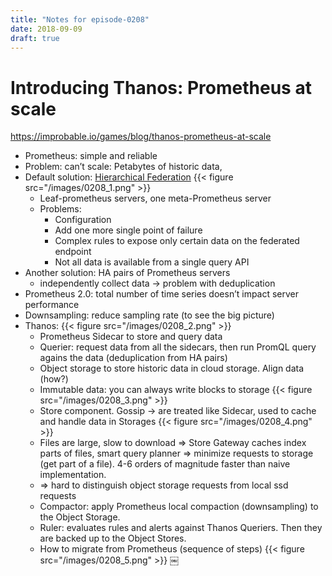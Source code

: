 ```yaml
---
title: "Notes for episode-0208"
date: 2018-09-09
draft: true
---
```



# Introducing Thanos: Prometheus at scale
https://improbable.io/games/blog/thanos-prometheus-at-scale

- Prometheus: simple and reliable
- Problem: can’t scale: Petabytes of historic data,
- Default solution: [Hierarchical Federation](https://github.com/prometheus/prometheus/blob/master/docs/federation.md#hierarchical-federation)
    {{< figure src="/images/0208_1.png" >}}
    - Leaf-prometheus servers, one meta-Prometheus server
    - Problems:
        - Configuration
        - Add  one more single point of failure
        - Complex rules to expose only certain data on the federated endpoint
        - Not all data is available from a single query API
- Another solution: HA pairs of Prometheus servers
    - independently collect data -> problem with deduplication
- Prometheus 2.0: total number of time series doesn’t impact server performance
- Downsampling: reduce sampling rate (to see the big picture)
- Thanos:
    {{< figure src="/images/0208_2.png" >}}
    - Prometheus Sidecar to store and query data
    - Querier: request data from all the sidecars, then run PromQL query agains the data (deduplication from HA pairs)
    - Object storage to store historic data in cloud storage. Align data (how?)
    - Immutable data: you can always write blocks to storage
    {{< figure src="/images/0208_3.png" >}}
    - Store component. Gossip -> are treated like Sidecar, used to cache and handle data in Storages
    {{< figure src="/images/0208_4.png" >}}
    - Files are large, slow to download => Store Gateway caches index parts of files, smart query planner => minimize requests to storage (get part of a file). 4-6 orders of magnitude faster than naive implementation.
    - => hard to distinguish object storage requests from local ssd requests
    - Compactor: apply Prometheus local compaction (downsampling) to the Object Storage.
    - Ruler: evaluates rules and alerts against Thanos Queriers. Then they are backed up to the Object Stores.
    - How to migrate from Prometheus (sequence of steps)
    {{< figure src="/images/0208_5.png" >}}
￼


